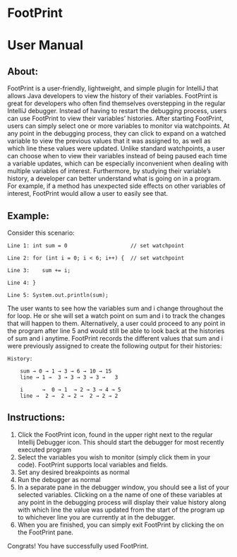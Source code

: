 # FootPrint


# User Manual

## About:

FootPrint is a user-friendly, lightweight, and simple plugin for IntelliJ that allows Java developers to view the history of their variables. FootPrint is great for developers who often find themselves overstepping in the regular IntelliJ debugger. Instead of having to restart the debugging process, users can use FootPrint to view their variables’ histories. After starting FootPrint, users can simply select one or more variables to monitor via watchpoints. At any point in the debugging process, they can click to expand on a watched variable to view the previous values that it was assigned to, as well as which line these values were updated. Unlike standard watchpoints, a user can choose when to view their variables instead of being paused each time a variable updates, which can be especially inconvenient when dealing with multiple variables of interest. Furthermore, by studying their variable’s history, a developer can better understand what is going on in a program. For example, if a method has unexpected side effects on other variables of interest, FootPrint would allow a user to easily see that.

## Example: 
 
Consider this scenario:
```
Line 1: int sum = 0                    // set watchpoint

Line 2: for (int i = 0; i < 6; i++) {  // set watchpoint

Line 3:    sum += i; 
    
Line 4: }

Line 5: System.out.println(sum); 
```
 
The user wants to see how the variables sum  and i change throughout the for loop. He or she will set a watch point on sum and i to track the changes that will happen to them. Alternatively, a user could proceed to any point in the program after line 5 and would still be able to look back at the histories of sum and i anytime. FootPrint records the different values that sum and i were previously assigned to create the following output for their histories:
 
	History:
 
		sum → 0 → 1 → 3 → 6 → 10 → 15
		line → 1 →  3 → 3 → 3 → 3 →   3
 
		i      →  0 → 1  → 2 → 3 → 4 → 5
		line →  2 →  2 → 2 →  2 → 2 → 2 
 
## Instructions:

1) Click the FootPrint icon, found in the upper right next to the regular Intellij Debugger icon. This should start the debugger for most recently executed program
2) Select the variables you wish to monitor (simply click them in your code). FootPrint supports local variables and fields.
3) Set any desired breakpoints as normal
4) Run the debugger as normal
5) In a separate pane in the debugger window, you should see a list of your selected variables. Clicking on a the name of one of these variables at any point in the debugging process will display their value history along with which line the value was updated from the start of the program up to whichever line you are currently at in the debugger.
6) When you are finished, you can simply exit FootPrint by clicking the on the FootPrint pane.

Congrats! You have successfully used FootPrint.
